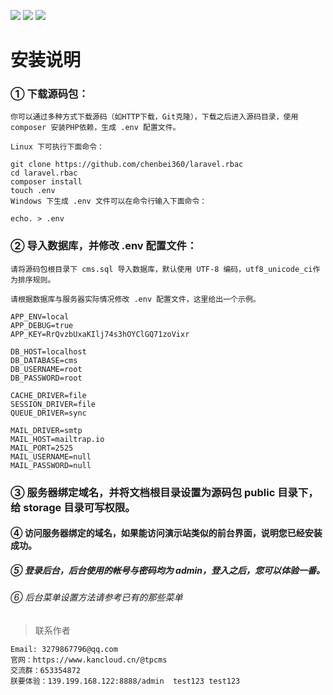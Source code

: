 ![](http://www.thinkphp.cn/Uploads/editor/2017-07-05/595d043d9ed5b.png)
![](http://www.thinkphp.cn/Uploads/editor/2017-07-05/595d0445b4fea.png)
![](http://www.thinkphp.cn/Uploads/editor/2017-07-05/595d044bb981d.png)

# 安装说明

### ① 下载源码包：
~~~
你可以通过多种方式下载源码（如HTTP下载，Git克隆），下载之后进入源码目录，使用 composer 安装PHP依赖，生成 .env 配置文件。

Linux 下可执行下面命令：

git clone https://github.com/chenbei360/laravel.rbac
cd laravel.rbac
composer install
touch .env
Windows 下生成 .env 文件可以在命令行输入下面命令：

echo. > .env
~~~

### ② 导入数据库，并修改 .env 配置文件：
~~~
请将源码包根目录下 cms.sql 导入数据库，默认使用 UTF-8 编码，utf8_unicode_ci作为排序规则。

请根据数据库与服务器实际情况修改 .env 配置文件，这里给出一个示例。

APP_ENV=local
APP_DEBUG=true
APP_KEY=RrQvzbUxaKIlj74s3hOYClGQ71zoVixr

DB_HOST=localhost
DB_DATABASE=cms
DB_USERNAME=root
DB_PASSWORD=root

CACHE_DRIVER=file
SESSION_DRIVER=file
QUEUE_DRIVER=sync

MAIL_DRIVER=smtp
MAIL_HOST=mailtrap.io
MAIL_PORT=2525
MAIL_USERNAME=null
MAIL_PASSWORD=null

~~~

### ③ 服务器绑定域名，并将文档根目录设置为源码包 public 目录下，给 storage 目录可写权限。

#### ④ 访问服务器绑定的域名，如果能访问演示站类似的前台界面，说明您已经安装成功。

##### ⑤ 登录后台，后台使用的帐号与密码均为 admin，登入之后，您可以体验一番。

###### ⑥ 后台菜单设置方法请参考已有的那些菜单

>联系作者 
~~~
Email: 3279867796@qq.com 
官网：https://www.kancloud.cn/@tpcms
交流群：653354872
朕要体验：139.199.168.122:8888/admin  test123 test123
~~~
